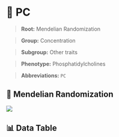 # 🧪 PC

> **Root:** Mendelian Randomization

> **Group:** Concentration  

> **Subgroup:** Other traits

> **Phenotype:** Phosphatidylcholines  

> **Abbreviations:** `PC`

## 🧬 Mendelian Randomization  

<img src="/MR/Figures/Inverse/PC.png"/>


## 📊 Data Table


<CsvTableMRI src="/public/MR/Data/Inverse/PC.csv"/>
